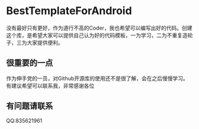 # BestTemplateForAndroid
没有最好只有更好，作为道行不高的Coder，我也希望可以编写出好的代码。创建这个库，是希望大家可以提供自己认为好的代码模板，一为学习，二为不重复造轮子，三为大家提供便利。
## 很重要的一点
作为伸手党的一员，对Github开源库的使用还不是很了解，会在之后慢慢学习。有建议希望可以联系我，非常感谢各位
## 有问题请联系
QQ:835621961
